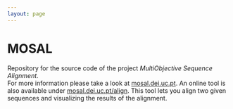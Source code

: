 ```yaml
---
layout: page
---
```

MOSAL
=====

Repository for the source code of the project _MultiObjective Sequence Alignment_.  
For more information please take a look at <a href="http://mosal.dei.uc.pt" target="_blank">mosal.dei.uc.pt</a>. An online tool is also available under <a href="http://mosal.dei.uc.pt/align" target="_blank">mosal.dei.uc.pt/align</a>. This tool lets you align two given sequences and visualizing the results of the alignment.
